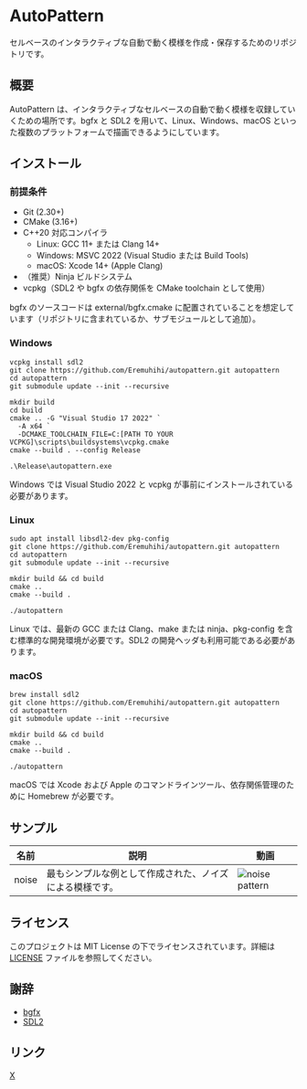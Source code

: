 # AutoPattern
セルベースのインタラクティブな自動で動く模様を作成・保存するためのリポジトリです。

## 概要
AutoPattern は、インタラクティブなセルベースの自動で動く模様を収録していくための場所です。bgfx と SDL2 を用いて、Linux、Windows、macOS といった複数のプラットフォームで描画できるようにしています。

## インストール
### 前提条件

-   Git (2.30+)
-   CMake (3.16+)
-   C++20 対応コンパイラ
    -   Linux: GCC 11+ または Clang 14+
    -   Windows: MSVC 2022 (Visual Studio または Build Tools)
    -   macOS: Xcode 14+ (Apple Clang)
-   （推奨）Ninja ビルドシステム
-   vcpkg（SDL2 や bgfx の依存関係を CMake toolchain として使用）

bgfx のソースコードは external/bgfx.cmake に配置されていることを想定しています（リポジトリに含まれているか、サブモジュールとして追加）。

### Windows

```
vcpkg install sdl2
git clone https://github.com/Eremuhihi/autopattern.git autopattern
cd autopattern
git submodule update --init --recursive

mkdir build
cd build
cmake .. -G "Visual Studio 17 2022" `
  -A x64 `
  -DCMAKE_TOOLCHAIN_FILE=C:[PATH TO YOUR VCPKG]\scripts\buildsystems\vcpkg.cmake
cmake --build . --config Release

.\Release\autopattern.exe
```

Windows では Visual Studio 2022 と vcpkg が事前にインストールされている必要があります。

### Linux

```
sudo apt install libsdl2-dev pkg-config
git clone https://github.com/Eremuhihi/autopattern.git autopattern
cd autopattern
git submodule update --init --recursive

mkdir build && cd build
cmake ..
cmake --build .

./autopattern
```

Linux では、最新の GCC または Clang、make または ninja、pkg-config を含む標準的な開発環境が必要です。SDL2 の開発ヘッダも利用可能である必要があります。

### macOS

```
brew install sdl2
git clone https://github.com/Eremuhihi/autopattern.git autopattern
cd autopattern
git submodule update --init --recursive

mkdir build && cd build
cmake ..
cmake --build .

./autopattern
```

macOS では Xcode および Apple のコマンドラインツール、依存関係管理のために Homebrew が必要です。

## サンプル
| 名前 | 説明 | 動画 |
|------|------|------|
| noise | 最もシンプルな例として作成された、ノイズによる模様です。 | ![noise pattern](docs/assets/videos/noise.gif) |

## ライセンス
このプロジェクトは MIT License の下でライセンスされています。詳細は [LICENSE](./LICENSE) ファイルを参照してください。

## 謝辞
- [bgfx](https://github.com/bkaradzic/bgfx)
- [SDL2](https://github.com/libsdl-org/SDL)

## リンク
[X](https://x.com/eremuhihi)
